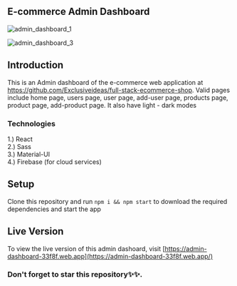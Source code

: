 ## E-commerce Admin Dashboard
![admin_dashboard_1](https://user-images.githubusercontent.com/76836006/169146809-385810d2-e699-4fcc-894f-ebf904a89efa.JPG)

![admin_dashboard_3](https://user-images.githubusercontent.com/76836006/178108803-d80f2b03-089b-42be-88fc-5e5a28a5becd.JPG)


## Introduction
This is an Admin dashboard of the e-commerce web application at https://github.com/Exclusiveideas/full-stack-ecommerce-shop. Valid pages include home page, users page, user page, add-user page, products page, product page, add-product page.
It also have light - dark modes

### Technologies
1.) React <br />
2.) Sass <br />
3.) Material-UI <br />
4.) Firebase (for cloud services) <br />

## Setup 
Clone this repository and run ```npm i && npm start``` to download the required dependencies and start the app

## Live Version
To view the live version of this admin dashoard, visit [https://admin-dashboard-33f8f.web.app](https://admin-dashboard-33f8f.web.app/)

### Don't forget to star this repository✨✨.
